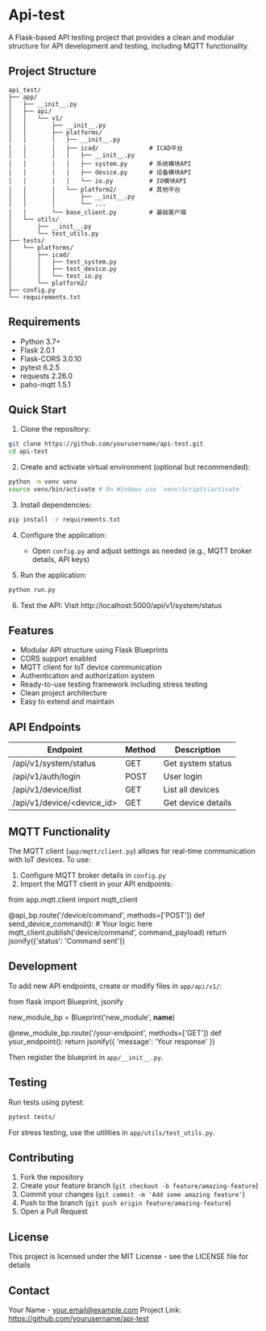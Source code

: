 # Api-test

A Flask-based API testing project that provides a clean and modular structure for API development and testing, including MQTT functionality.

## Project Structure

```
api_test/
├── app/
│   ├── __init__.py
│   ├── api/
│   │   └── v1/
│   │       ├── __init__.py
│   │       ├── platforms/
│   │       │   ├── __init__.py
│   │       │   ├── icad/              # ICAD平台
│   │       │   │   ├── __init__.py
│   │       │   │   ├── system.py      # 系统模块API
│   │       │   │   ├── device.py      # 设备模块API
│   │       │   │   └── io.py          # IO模块API
│   │       │   └── platform2/         # 其他平台
│   │       │       ├── __init__.py
│   │       │       └── ...
│   │       └── base_client.py         # 基础客户端
│   └── utils/
│       ├── __init__.py
│       └── test_utils.py
├── tests/
│   └── platforms/
│       ├── icad/
│       │   ├── test_system.py
│       │   ├── test_device.py
│       │   └── test_io.py
│       └── platform2/
├── config.py
└── requirements.txt
```

## Requirements

- Python 3.7+
- Flask 2.0.1
- Flask-CORS 3.0.10
- pytest 6.2.5
- requests 2.26.0
- paho-mqtt 1.5.1

## Quick Start

1. Clone the repository:

```bash
git clone https://github.com/yourusername/api-test.git
cd api-test
```

2. Create and activate virtual environment (optional but recommended):

```bash
python -m venv venv
source venv/bin/activate # On Windows use `venv\Scripts\activate`
```

3. Install dependencies:

```bash
pip install -r requirements.txt
```

4. Configure the application:

   - Open `config.py` and adjust settings as needed (e.g., MQTT broker details, API keys)

5. Run the application:

```bash
python run.py
```

6. Test the API: Visit http://localhost:5000/api/v1/system/status

## Features

- Modular API structure using Flask Blueprints
- CORS support enabled
- MQTT client for IoT device communication
- Authentication and authorization system
- Ready-to-use testing framework including stress testing
- Clean project architecture
- Easy to extend and maintain

## API Endpoints

| Endpoint                   | Method | Description        |
| -------------------------- | ------ | ------------------ |
| /api/v1/system/status      | GET    | Get system status  |
| /api/v1/auth/login         | POST   | User login         |
| /api/v1/device/list        | GET    | List all devices   |
| /api/v1/device/<device_id> | GET    | Get device details |

## MQTT Functionality

The MQTT client (`app/mqtt/client.py`) allows for real-time communication with IoT devices. To use:

1. Configure MQTT broker details in `config.py`
2. Import the MQTT client in your API endpoints:

from app.mqtt.client import mqtt_client

@api_bp.route('/device/command', methods=['POST'])
def send_device_command(): # Your logic here
mqtt_client.publish('device/command', command_payload)
return jsonify({'status': 'Command sent'})

## Development

To add new API endpoints, create or modify files in `app/api/v1/`:

from flask import Blueprint, jsonify

new_module_bp = Blueprint('new_module', **name**)

@new_module_bp.route('/your-endpoint', methods=['GET'])
def your_endpoint():
return jsonify({
'message': 'Your response'
})

Then register the blueprint in `app/__init__.py`.

## Testing

Run tests using pytest:

```bash
pytest tests/
```

For stress testing, use the utilities in `app/utils/test_utils.py`.

## Contributing

1. Fork the repository
2. Create your feature branch (`git checkout -b feature/amazing-feature`)
3. Commit your changes (`git commit -m 'Add some amazing feature'`)
4. Push to the branch (`git push origin feature/amazing-feature`)
5. Open a Pull Request

## License

This project is licensed under the MIT License - see the LICENSE file for details

## Contact

Your Name - your.email@example.com
Project Link: https://github.com/yourusername/api-test
